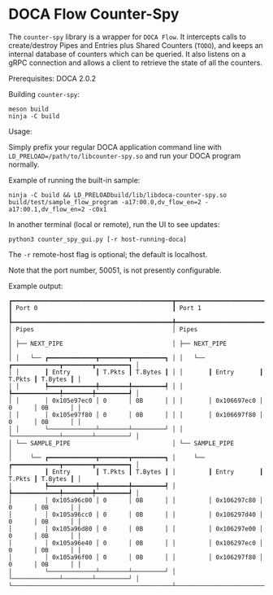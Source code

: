 # DOCA Flow Counter-Spy

The `counter-spy` library is a wrapper for `DOCA Flow`. It intercepts calls to create/destroy Pipes and Entries plus Shared Counters (`TODO`), and keeps an internal database of counters which can be queried. It also listens on a gRPC connection and allows a client to retrieve the state of all the counters.

Prerequisites: DOCA 2.0.2

Building `counter-spy`:
```
meson build
ninja -C build
```

Usage:

Simply prefix your regular DOCA application command line with `LD_PRELOAD=/path/to/libcounter-spy.so` and run your DOCA program normally.

Example of running the built-in sample:
```
ninja -C build && LD_PRELOADbuild/lib/libdoca-counter-spy.so build/test/sample_flow_program -a17:00.0,dv_flow_en=2 -a17:00.1,dv_flow_en=2 -c0x1
```

In another terminal (local or remote), run the UI to see updates:
```
python3 counter_spy_gui.py [-r host-running-doca]
```

The `-r` remote-host flag is optional; the default is localhost.

Note that the port number, 50051, is not presently configurable.

Example output:
```
┏━━━━━━━━━━━━━━━━━━━━━━━━━━━━━━━━━━━━━━━━━━━━┳━━━━━━━━━━━━━━━━━━━━━━━━━━━━━━━━━━━━━━━━━━━━┓
┃ Port 0                                     ┃ Port 1                                     ┃
┡━━━━━━━━━━━━━━━━━━━━━━━━━━━━━━━━━━━━━━━━━━━━╇━━━━━━━━━━━━━━━━━━━━━━━━━━━━━━━━━━━━━━━━━━━━┩
│ Pipes                                      │ Pipes                                      │
│ ├── NEXT_PIPE                              │ ├── NEXT_PIPE                              │
│ │   └── ┏━━━━━━━━━━━━━┳━━━━━━━━┳━━━━━━━━━┓ │ │   └── ┏━━━━━━━━━━━━━┳━━━━━━━━┳━━━━━━━━━┓ │
│ │       ┃ Entry       ┃ T.Pkts ┃ T.Bytes ┃ │ │       ┃ Entry       ┃ T.Pkts ┃ T.Bytes ┃ │
│ │       ┡━━━━━━━━━━━━━╇━━━━━━━━╇━━━━━━━━━┩ │ │       ┡━━━━━━━━━━━━━╇━━━━━━━━╇━━━━━━━━━┩ │
│ │       │ 0x105e97ec0 │ 0      │ 0B      │ │ │       │ 0x106697ec0 │ 0      │ 0B      │ │
│ │       │ 0x105e97f80 │ 0      │ 0B      │ │ │       │ 0x106697f80 │ 0      │ 0B      │ │
│ │       └─────────────┴────────┴─────────┘ │ │       └─────────────┴────────┴─────────┘ │
│ └── SAMPLE_PIPE                            │ └── SAMPLE_PIPE                            │
│     └── ┏━━━━━━━━━━━━━┳━━━━━━━━┳━━━━━━━━━┓ │     └── ┏━━━━━━━━━━━━━┳━━━━━━━━┳━━━━━━━━━┓ │
│         ┃ Entry       ┃ T.Pkts ┃ T.Bytes ┃ │         ┃ Entry       ┃ T.Pkts ┃ T.Bytes ┃ │
│         ┡━━━━━━━━━━━━━╇━━━━━━━━╇━━━━━━━━━┩ │         ┡━━━━━━━━━━━━━╇━━━━━━━━╇━━━━━━━━━┩ │
│         │ 0x105a96c00 │ 0      │ 0B      │ │         │ 0x106297c80 │ 0      │ 0B      │ │
│         │ 0x105a96cc0 │ 0      │ 0B      │ │         │ 0x106297d40 │ 0      │ 0B      │ │
│         │ 0x105a96d80 │ 0      │ 0B      │ │         │ 0x106297e00 │ 0      │ 0B      │ │
│         │ 0x105a96e40 │ 0      │ 0B      │ │         │ 0x106297ec0 │ 0      │ 0B      │ │
│         │ 0x105a96f00 │ 0      │ 0B      │ │         │ 0x106297f80 │ 0      │ 0B      │ │
│         └─────────────┴────────┴─────────┘ │         └─────────────┴────────┴─────────┘ │
└────────────────────────────────────────────┴────────────────────────────────────────────┘
```